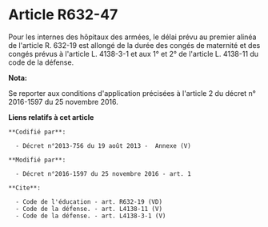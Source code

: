 # Article R632-47

Pour les internes des hôpitaux des armées, le délai prévu au premier alinéa de l'article R. 632-19 est allongé de la durée
des congés de maternité et des congés prévus à l'article L. 4138-3-1 et aux 1° et 2° de l'article L. 4138-11 du code de la
défense.

**Nota:**

Se reporter aux conditions d'application précisées à l'article 2 du décret n° 2016-1597 du 25 novembre 2016.

**Liens relatifs à cet article**

	**Codifié par**:

	  - Décret n°2013-756 du 19 août 2013 -  Annexe (V)

	**Modifié par**:

	  - Décret n°2016-1597 du 25 novembre 2016 - art. 1

	**Cite**:

	  - Code de l'éducation - art. R632-19 (VD)
	  - Code de la défense. - art. L4138-11 (V)
	  - Code de la défense. - art. L4138-3-1 (V)
